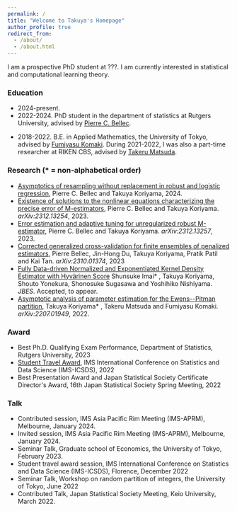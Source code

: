 ```yaml
---
permalink: /
title: "Welcome to Takuya's Homepage"
author_profile: true
redirect_from: 
  - /about/
  - /about.html
---
```


I am a prospective PhD student at ???. I am currently interested in statistical and computational learning theory. 

### Education 
* 2024-present. 
* 2022-2024. PhD student in the department of statistics at Rutgers University, advised by [Pierre C. Bellec](https://statweb.rutgers.edu/PCB71/). 
<!-- I transferred to ??? after passing the qualifying exam.  -->
* 2018-2022. B.E. in Applied Mathematics, the University of Tokyo, advised by [Fumiyasu Komaki](http://www.stat.t.u-tokyo.ac.jp/~komaki/index-e.html). During 2021-2022, I was also a part-time researcher at RIKEN CBS, advised by [Takeru Matsuda](http://www.stat.t.u-tokyo.ac.jp/~t-matsuda/).


### Research (\* = **non**-alphabetical order)
* [Asymptotics of resampling without replacement in robust and logistic regression](), Pierre C. Bellec and Takuya Koriyama, 2024.
* [Existence of solutions to the nonlinear equations characterizing the precise error of M-estimators](https://arxiv.org/abs/2312.13254), Pierre C. Bellec and Takuya Koriyama. *arXiv:2312.13254*, 2023.
* [Error estimation and adaptive tuning for unregularized robust M-estimator](https://arxiv.org/abs/2312.13257), Pierre C. Bellec and Takuya Koriyama.
*arXiv:2312.13257*, 2023. 
* [Corrected generalized cross-validation for finite ensembles of penalized estimators](https://arxiv.org/abs/2310.01374), Pierre Bellec, Jin-Hong Du, Takuya Koriyama, Pratik Patil and Kai Tan. *arXiv:2310.01374*, 2023
* [Fully Data-driven Normalized and Exponentiated Kernel Density Estimator with Hyvärinen Score](https://arxiv.org/abs/2212.00984) Shunsuke Imai\* , Takuya Koriyama, Shouto Yonekura, Shonosuke Sugasawa and Yoshihiko Nishiyama. *JBES*. Accepted, to appear.
* [Asymptotic analysis of parameter estimation for the Ewens--Pitman partition](https://arxiv.org/abs/2207.01949), Takuya Koriyama\* , Takeru Matsuda and Fumiyasu Komaki. *arXiv:2207.01949*, 2022.



### Award
* Best Ph.D. Qualifying Exam Performance, Department of Statistics, Rutgers University, 2023
* [Student Travel Award](https://imstat.org/2022/12/06/2022-icsds-travel-award-recipients/), IMS International Conference on Statistics and Data Science (IMS-ICSDS), 2022
* Best Presentation Award and Japan Statistical Society Certificate Director's Award, 16th Japan Statistical Society Spring Meeting, 2022

### Talk
* Contributed session, IMS Asia Pacific Rim Meeting (IMS-APRM), Melbourne, January 2024. 
* Invited session, IMS Asia Pacific Rim Meeting (IMS-APRM), Melbourne, January 2024.
* Seminar Talk, Graduate school of Economics, the University of Tokyo, February 2023. 
* Student travel award session, IMS International Conference on Statistics and Data Science (IMS-ICSDS), Florence, December 2022
* Seminar Talk, Workshop on random partition of integers, the University of Tokyo, June 2022
* Contributed Talk, Japan Statistical Society Meeting, Keio University, March 2022.
